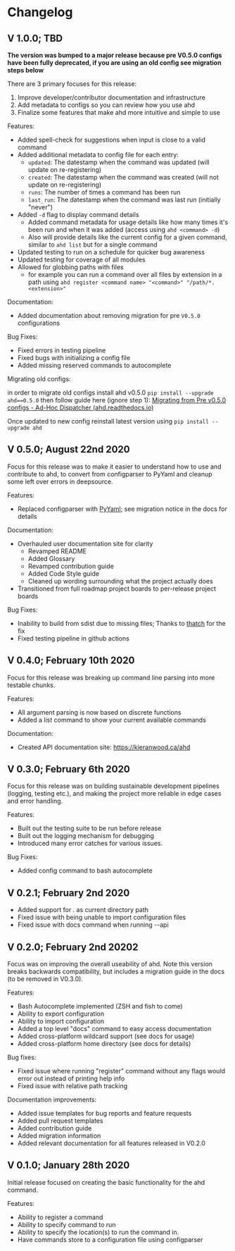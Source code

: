 # Changelog

## V 1.0.0; TBD

**The version was bumped to a major release because pre V0.5.0 configs have been fully deprecated, if you are using an old config see migration steps below**

There are 3 primary focuses for this release:

1. Improve developer/contributor documentation and infrastructure
2. Add metadata to configs so you can review how you use ahd
3. Finalize some features that make ahd more intuitive and simple to use

Features:

- Added spell-check for suggestions when input is close to a valid command
- Added additional metadata to config file for each entry:
  - `updated`: The datestamp when the command was updated (will update on re-registering)
  - `created`: The datestamp when the command was created (will not update on re-registering)
  - `runs`: The number of times a command has been run
  - `last_run`: The datestamp when the command was last run (initially "never")
- Added `-d` flag to display command details
  - Added command metadata for usage details like how many times it's been run and when it was added (access using `ahd <command> -d`)
  - Also will provide details like the current config for a given command, similar to `ahd list` but for a single command
- Updated testing to run on a schedule for quicker bug awareness
- Updated testing for coverage of all modules
- Allowed for globbing paths with files
  - for example you can run a command over all files by extension in a path using `ahd register <command name> "<command>" "/path/*.<extension>"`

Documentation:

- Added documentation about removing migration for pre `V0.5.0` configurations

Bug Fixes:

- Fixed errors in testing pipeline
- Fixed bugs with initializing a config file
- Added missing reserved commands to autocomplete

Migrating old configs:

in order to migrate old configs install ahd v0.5.0 `pip install --upgrade ahd==0.5.0` then follow guide here (ignore step 1): [Migrating from Pre v0.5.0 configs - Ad-Hoc Dispatcher (ahd.readthedocs.io)](https://ahd.readthedocs.io/en/v0.5.0/migration/)

Once updated to new config reinstall latest version using `pip install --upgrade ahd`

## V 0.5.0; August 22nd 2020

Focus for this release was to make it easier to understand how to use and contribute to ahd, to convert from configparser to PyYaml and cleanup some left over errors in deepsource.

Features:

- Replaced configparser with [PyYaml](https://pyyaml.org/); see migration notice in the docs for details

Documentation:

- Overhauled user documentation site for clarity
  - Revamped README
  - Added Glossary
  - Revamped contribution guide
  - Added Code Style guide
  - Cleaned up wording surrounding what the project actually does
- Transitioned from full roadmap project boards to per-release project boards

Bug Fixes:

- Inability to build from sdist due to missing files; Thanks to [thatch](https://github.com/thatch) for the fix
- Fixed testing pipeline in github actions

## V 0.4.0; February 10th 2020

Focus for this release was breaking up command line parsing into more testable chunks.

Features:

- All argument parsing is now based on discrete functions
- Added a list command to show your current available commands

Documentation:

- Created API documentation site: https://kieranwood.ca/ahd

## V 0.3.0; February 6th 2020

Focus for this release was on building sustainable development pipelines (logging, testing etc.), and making the project more reliable in edge cases and error handling.

Features:

- Built out the testing suite to be run before release
- Built out the logging mechanism for debugging
- Introduced many error catches for various issues.

Bug Fixes:

- Added config command to bash autocomplete

## V 0.2.1; February 2nd 2020

- Added support for . as current directory path
- Fixed issue with being unable to import configuration files
- Fixed issue with docs command when running --api

## V 0.2.0; February 2nd 20202

Focus was on improving the overall useability of ahd. Note this version breaks backwards compatibility, but includes a migration guide in the docs (to be removed in V0.3.0).

Features:

- Bash Autocomplete implemented (ZSH and fish to come)
- Ability to export configuration
- Ability to import configuration
- Added a top level "docs" command to easy access documentation
- Added cross-platform wildcard support (see docs for usage)
- Added cross-platform home directory (see docs for details)

Bug fixes:

- Fixed issue where running "register" command without any flags would error out instead of printing help info
- Fixed issue with relative path tracking

Documentation improvements:

- Added issue templates for bug reports and feature requests
- Added pull request templates
- Added contribution guide
- Added migration information
- Added relevant documentation for all features released in V0.2.0

## V 0.1.0; January 28th 2020

Initial release focused on creating the basic functionality for the ahd command.

Features:

- Ability to register a command
- Ability to specify command to run
- Ability to specify the location(s) to run the command in.
- Have commands store to a configuration file using configparser
